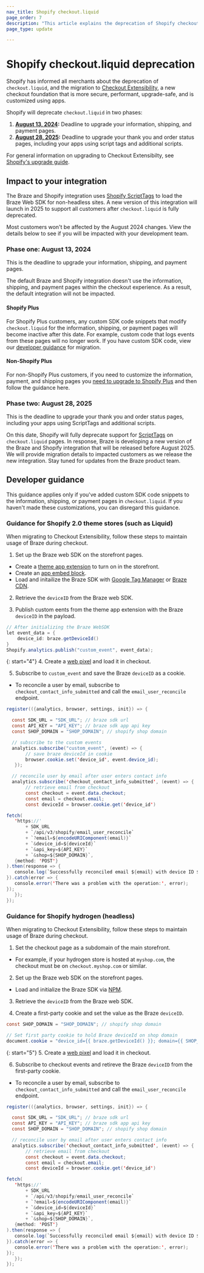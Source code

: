 ```yaml
---
nav_title: Shopify checkout.liquid
page_order: 7
description: "This article explains the deprecation of Shopify checkout.liquid, including the impact to your Shopify integration and guidance for developers."
page_type: update

---
```


# Shopify checkout.liquid deprecation

Shopify has informed all merchants about the deprecation of `checkout.liquid`, and the migration to [Checkout Extensibility](https://www.shopify.com/enterprise/blog/checkout-extensibility-winter-editions), a new checkout foundation that is more secure, performant, upgrade-safe, and is customized using apps. 

Shopify will deprecate `checkout.liquid` in two phases:

1. **[August 13, 2024](#phase-one-august-13-2024):** Deadline to upgrade your information, shipping, and payment pages.
2. **[August 28, 2025](#phase-two-august-28-2025):** Deadline to upgrade your thank you and order status pages, including your apps using script tags and additional scripts.

For general information on upgrading to Checkout Extensibilty, see [Shopify's upgrade guide](https://help.shopify.com/en/manual/checkout-settings/customize-checkout-configurations/checkout-extensibility).

## Impact to your integration

The Braze and Shopify integration uses [Shopify ScriptTags](https://shopify.dev/docs/apps/build/online-store/script-tag-legacy) to load the Braze Web SDK for non-headless sites. A new version of this integration will launch in 2025 to support all customers after `checkout.liquid` is fully deprecated. 

Most customers won't be affected by the August 2024 changes. View the details below to see if you will be impacted with your development team.

### Phase one: August 13, 2024

This is the deadline to upgrade your information, shipping, and payment pages.

The default Braze and Shopify integration doesn't use the information, shipping, and payment pages within the checkout experience. As a result, the default integration will not be impacted. 

#### Shopify Plus

For Shopify Plus customers, any custom SDK code snippets that modify `checkout.liquid` for the information, shipping, or payment pages will become inactive after this date. For example, custom code that logs events from these pages will no longer work. If you have custom SDK code, view our [developer guidance](#developer-guidance) for migration.

#### Non-Shopify Plus

For non-Shopify Plus customers, if you need to customize the information, payment, and shipping pages you [need to upgrade to Shopify Plus](https://help.shopify.com/en/manual/checkout-settings/customize-checkout-configurations/checkout-extensibility#eligibility) and then follow the guidance here. 

### Phase two: August 28, 2025

This is the deadline to upgrade your thank you and order status pages, including your apps using ScriptTags and additional scripts.

On this date, Shopify will fully deprecate support for [ScriptTags](https://shopify.dev/docs/apps/build/online-store/script-tag-legacy) on `checkout.liquid` pages. In response, Braze is developing a new version of the Braze and Shopify integration that will be released before August 2025. We will provide migration details to impacted customers as we release the new integration. Stay tuned for updates from the Braze product team.

## Developer guidance

This guidance applies only if you've added custom SDK code snippets to the information, shipping, or payment pages in `checkout.liquid`. If you haven't made these customizations, you can disregard this guidance.

### Guidance for Shopify 2.0 theme stores (such as Liquid)

When migrating to Checkout Extensibility, follow these steps to maintain usage of Braze during checkout.

1. Set up the Braze web SDK on the storefront pages.
- Create a [theme app extension](https://shopify.dev/docs/apps/build/online-store/theme-app-extensions) to turn on in the storefront.
- Create an [app embed block](https://shopify.dev/docs/apps/build/online-store/theme-app-extensions/configuration#app-embed-blocks).
- Load and initailize the Braze SDK with [Google Tag Manager]({{site.baseurl}}/developer_guide/platform_integration_guides/web/initial_sdk_setup/?tab=google%20tag%20manager) or [Braze CDN]({{site.baseurl}}/developer_guide/platform_integration_guides/web/initial_sdk_setup/?tab=braze%20cdn).

2. Retrieve the `deviceID` from the Braze web SDK.

3. Publish custom eents from the theme app extension with the Braze `deviceID` in the payload.

```java
// After initializing the Braze WebSDK
let event_data = {
	device_id: braze.getDeviceId()
}
Shopify.analytics.publish("custom_event", event_data);
```

{: start="4"}
4. Create a [web pixel](https://shopify.dev/docs/apps/build/marketing-analytics/build-web-pixels) and load it in checkout.

5. Subscribe to `custom_event` and save the Braze `deviceID` as a cookie.
- To reconcile a user by email, subscribe to `checkout_contact_info_submitted` and call the `email_user_reconcile` endpoint.

```java
register(({analytics, browser, settings, init}) => {

  const SDK_URL = "SDK_URL"; // braze sdk url 
  const API_KEY = "API_KEY"; // braze sdk app api key
  const SHOP_DOMAIN = "SHOP_DOMAIN"; // shopify shop domain

  // subscribe to the custom events
  analytics.subscribe("custom_event", (event) => {
       // save braze deviceId in cookie
       browser.cookie.set('device_id', event.device_id);
   });

  // reconcile user by email after user enters contact info
  analytics.subscribe('checkout_contact_info_submitted', (event) => {
       // retrieve email from checkout
       const checkout = event.data.checkout;
       const email = checkout.email;
       const deviceId = browser.cookie.get('device_id')

fetch(
   'https://'
       + SDK_URL
       + `/api/v3/shopify/email_user_reconcile`
       + `?email=${encodeURIComponent(email)}`
       + `&device_id=${deviceId}`
       + `&api_key=${API_KEY}`
       + `&shop=${SHOP_DOMAIN}`,
   {method: 'POST'}
).then(response => {
   console.log(`Successfully reconciled email ${email} with device ID ${deviceId}`);
}).catch(error => {
   console.error('There was a problem with the operation:', error);
});
   });
});
```

### Guidance for Shopify hydrogen (headless) 

When migrating to Checkout Extensibility, follow these steps to maintain usage of Braze during checkout.

1. Set the checkout page as a subdomain of the main storefront.
- For example, if your hydrogen store is hosted at `myshop.com`, the checkout must be on `checkout.myshop.com` or similar.

2. Set up the Braze web SDK on the storefront pages.
- Load and initialize the Braze SDK via [NPM]({{site.baseurl}}/developer_guide/platform_integration_guides/web/initial_sdk_setup/#step-1-install-the-braze-library).

3. Retrieve the `deviceID` from the Braze web SDK.

4. Create a first-party cookie and set the value as the Braze `deviceID`.

```java
const SHOP_DOMAIN = "SHOP_DOMAIN"; // shopify shop domain

// Set first party cookie to hold Braze deviceId on shop domain
document.cookie = "device_id={{ braze.getDeviceId() }}; domain={{ SHOP_DOMAIN }}; path=/";
```

{: start="5"}
5. Create a [web pixel](https://shopify.dev/docs/apps/marketing/pixels/getting-started) and load it in checkout.

6. Subscribe to checkout events and retireve the Braze `deviceID` from the first-party cookie.
- To reconcile a user by email, subscribe to `checkout_contact_info_submitted` and call the `email_user_reconcile` endpoint.

```java
register(({analytics, browser, settings, init}) => {

  const SDK_URL = "SDK_URL"; // braze sdk url 
  const API_KEY = "API_KEY"; // braze sdk app api key
  const SHOP_DOMAIN = "SHOP_DOMAIN"; // shopify shop domain

  // reconcile user by email after user enters contact info
  analytics.subscribe('checkout_contact_info_submitted', (event) => {
       // retrieve email from checkout
       const checkout = event.data.checkout;
       const email = checkout.email;
       const deviceId = browser.cookie.get('device_id')

fetch(
   'https://'
       + SDK_URL
       + `/api/v3/shopify/email_user_reconcile`
       + `?email=${encodeURIComponent(email)}`
       + `&device_id=${deviceId}`
       + `&api_key=${API_KEY}`
       + `&shop=${SHOP_DOMAIN}`,
   {method: 'POST'}
).then(response => {
   console.log(`Successfully reconciled email ${email} with device ID ${deviceId}`);
}).catch(error => {
   console.error('There was a problem with the operation:', error);
});
   });
});
```